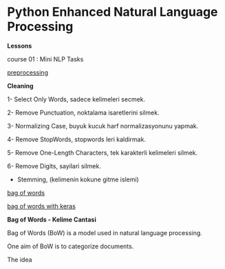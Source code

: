# Python Enhanced Natural Language Processing

__Lessons__

course 01 : Mini NLP Tasks


[preprocessing](https://github.com/6HENGE/Python-NLP-Enhanced/blob/master/course%2001%20:%20Mini%20NLP%20Tasks/preprocessing.py)


__Cleaning__

1- Select Only Words, sadece kelimeleri secmek.

2- Remove Punctuation, noktalama isaretlerini silmek.

3- Normalizing Case, buyuk kucuk harf normalizasyonunu yapmak.

4- Remove StopWords, stopwords leri kaldirmak.

5- Remove One-Length Characters, tek karakterli kelimeleri silmek.

6- Remove Digits, sayilari silmek.

+ Stemming, (kelimenin kokune gitme islemi)


[bag of words](https://github.com/6HENGE/Python-NLP-Enhanced/blob/master/course%2001%20:%20Mini%20NLP%20Tasks/bag_of_words.py)


[bag of words with keras](https://github.com/6HENGE/Python-NLP-Enhanced/blob/master/course%2001%20:%20Mini%20NLP%20Tasks/bag_of_words_keras.py)


__Bag of Words -  Kelime Cantasi__

Bag of Words (BoW) is a model used in natural language processing.

One aim of BoW is to categorize documents.

The idea